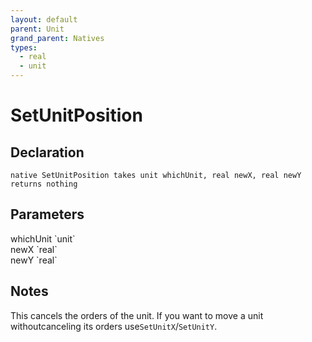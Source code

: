 ```yaml
---
layout: default
parent: Unit
grand_parent: Natives
types:
  - real
  - unit
---
```


# SetUnitPosition

## Declaration

```
native SetUnitPosition takes unit whichUnit, real newX, real newY returns nothing
```

## Parameters
<dl>
  <dt>whichUnit `unit`</dt>
  <dd></dd>

  <dt>newX `real`</dt>
  <dd></dd>

  <dt>newY `real`</dt>
  <dd></dd>
</dl>

## Notes 
This cancels the orders of the unit. If you want to move a unit withoutcanceling its orders use`SetUnitX`/`SetUnitY`.